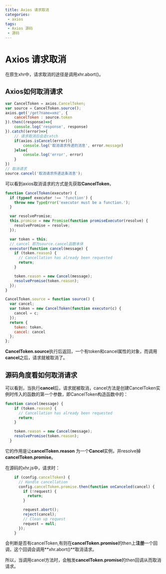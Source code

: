 ```yaml
---
title: Axios 请求取消
categories:
 - axios
tags:
 - Axios 源码
 - 源码
---
```


# Axios 请求取消


在原生xhr中，请求取消的途径是调用xhr.abort()。
## Axios如何取消请求

```js
var CancelToken = axios.CancelToken;
var source = CancelToken.source();
axios.get('/get?name=xmz', {
    cancelToken : source.token
}).then((response)=>{
    console.log('response', response)
}).catch((error)=>{
    // 请求取消后会走catch
    if(axios.isCancel(error)){
        console.log('取消请求传递的消息', error.message)
    }else{
        console.log('error', error)
    }
})
// 取消请求
source.cancel('取消请求传递这条消息');

```

可以看到axios取消请求的方式是先获取**CancelToken**，

```js
function CancelToken(executor) {
  if (typeof executor !== 'function') {
    throw new TypeError('executor must be a function.');
  }

  var resolvePromise;
  this.promise = new Promise(function promiseExecutor(resolve) {
    resolvePromise = resolve;
  });

  var token = this;
  // cancel 即为source.cancel函数本体
  executor(function cancel(message) {
    if (token.reason) {
      // Cancellation has already been requested
      return;
    }

    token.reason = new Cancel(message);
    resolvePromise(token.reason);
  });
}

CancelToken.source = function source() {
  var cancel;
  var token = new CancelToken(function executor(c) {
    cancel = c;
  });
  return {
    token: token,
    cancel: cancel
  };
};
```

**CancelToken.source**执行后返回，一个有token和cancel属性的对象，而调用**cancel**之后，请求就被取消了。

## 源码角度看如何取消请求

可以看到，当执行**cancel**后，请求就被取消，cancel方法是创建CancelToken实例时传入的函数的第一个参数，即CancelToken构造函数中的：

```js
function cancel(message) {
    if (token.reason) {
      // Cancellation has already been requested
      return;
    }

    token.reason = new Cancel(message);
    resolvePromise(token.reason);
  }
```

它的作用是让**cancelToken.reason** 为一个**Cancel**实例，并resolve掉**cancelToken.promise**。

在源码的xhr.js中，请求时：

```js
    if (config.cancelToken) {
      // Handle cancellation
      config.cancelToken.promise.then(function onCanceled(cancel) {
        if (!request) {
          return;
        }

        request.abort();
        reject(cancel);
        // Clean up request
        request = null;
      });
    }

```

会判断是否有cancelToken,有则在**cancelToken.promise**的then上**注册**一个回调，这个回调会调用**xhr.abort()**取消请求。

所以，当调用cancel方法时，会触发**cancelToken.promise**的then回调从而取消请求。





